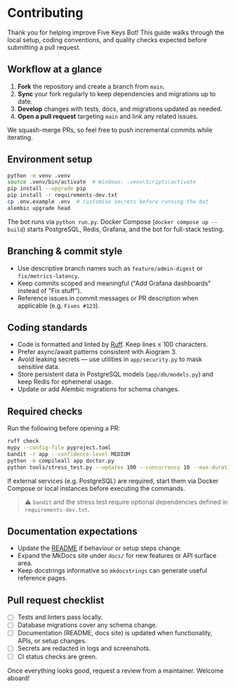 # Contributing

Thank you for helping improve Five Keys Bot! This guide walks through the local setup, coding conventions, and quality checks expected before submitting a pull request.

## Workflow at a glance

1. **Fork** the repository and create a branch from `main`.
2. **Sync** your fork regularly to keep dependencies and migrations up to date.
3. **Develop** changes with tests, docs, and migrations updated as needed.
4. **Open a pull request** targeting `main` and link any related issues.

We squash-merge PRs, so feel free to push incremental commits while iterating.

## Environment setup

```bash
python -m venv .venv
source .venv/bin/activate  # Windows: .venv\Scripts\activate
pip install --upgrade pip
pip install -r requirements-dev.txt
cp .env.example .env  # customise secrets before running the bot
alembic upgrade head
```

The bot runs via `python run.py`. Docker Compose (`docker compose up --build`) starts PostgreSQL, Redis, Grafana, and the bot for full-stack testing.

## Branching & commit style

- Use descriptive branch names such as `feature/admin-digest` or `fix/metrics-latency`.
- Keep commits scoped and meaningful ("Add Grafana dashboards" instead of "Fix stuff").
- Reference issues in commit messages or PR description when applicable (e.g. `Fixes #123`).

## Coding standards

- Code is formatted and linted by [Ruff](https://docs.astral.sh/ruff/). Keep lines ≤ 100 characters.
- Prefer async/await patterns consistent with Aiogram 3.
- Avoid leaking secrets — use utilities in `app/security.py` to mask sensitive data.
- Store persistent data in PostgreSQL models (`app/db/models.py`) and keep Redis for ephemeral usage.
- Update or add Alembic migrations for schema changes.

## Required checks

Run the following before opening a PR:

```bash
ruff check
mypy --config-file pyproject.toml
bandit -r app --confidence-level MEDIUM
python -m compileall app doctor.py
python tools/stress_test.py --updates 100 --concurrency 10 --max-duration 10
```

If external services (e.g. PostgreSQL) are required, start them via Docker Compose or local instances before executing the commands.

> ⚠️ `bandit` and the stress test require optional dependencies defined in `requirements-dev.txt`.

## Documentation expectations

- Update the [README](README.md) if behaviour or setup steps change.
- Expand the MkDocs site under `docs/` for new features or API surface area.
- Keep docstrings informative so `mkdocstrings` can generate useful reference pages.

## Pull request checklist

- [ ] Tests and linters pass locally.
- [ ] Database migrations cover any schema change.
- [ ] Documentation (README, docs site) is updated when functionality, APIs, or setup changes.
- [ ] Secrets are redacted in logs and screenshots.
- [ ] CI status checks are green.

Once everything looks good, request a review from a maintainer. Welcome aboard!
